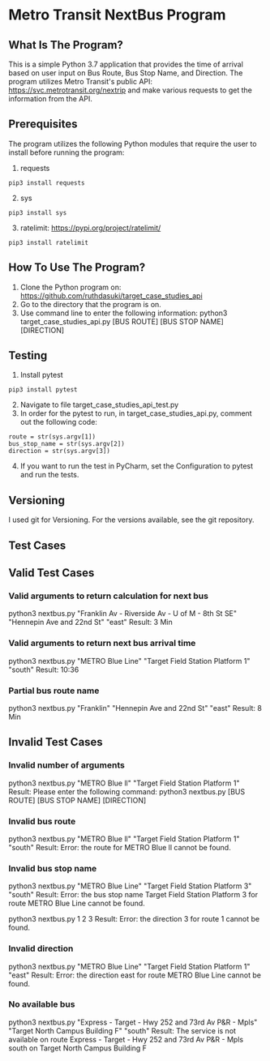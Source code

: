 Metro Transit NextBus Program
==============================


What Is The Program?
-------------

This is a simple Python 3.7 application that provides the time of arrival based on user input on Bus Route, Bus Stop Name, and Direction. The program utilizes Metro Transit's public API: https://svc.metrotransit.org/nextrip and make various requests to get the information from the API.

Prerequisites
---------------

The program utilizes the following Python modules that require the user to install before running the program:
1. requests

```
pip3 install requests
```

2. sys

```
pip3 install sys
```

3. ratelimit: https://pypi.org/project/ratelimit/

```
pip3 install ratelimit
```


How To Use The Program?
---------------

1. Clone the Python program on: https://github.com/ruthdasuki/target_case_studies_api
2. Go to the directory that the program is on.
3. Use command line to enter the following information: python3 target_case_studies_api.py [BUS ROUTE] [BUS STOP NAME] [DIRECTION]


Testing
-------

1. Install pytest

```
pip3 install pytest
```

2. Navigate to file target_case_studies_api_test.py
3. In order for the pytest to run, in target_case_studies_api.py, comment out the following code:

```
route = str(sys.argv[1])
bus_stop_name = str(sys.argv[2])
direction = str(sys.argv[3])
```
4. If you want to run the test in PyCharm, set the Configuration to pytest and run the tests.


Versioning
-------
I used git for Versioning. For the versions available, see the git repository.


Test Cases
-------

## Valid Test Cases

### Valid arguments to return calculation for next bus
python3 nextbus.py "Franklin Av - Riverside Av - U of M - 8th St SE" "Hennepin Ave and 22nd St" "east"
Result: 3 Min

### Valid arguments to return next bus arrival time
python3 nextbus.py "METRO Blue Line" "Target Field Station Platform 1" "south"
Result: 10:36

### Partial bus route name
python3 nextbus.py "Franklin" "Hennepin Ave and 22nd St" "east"
Result: 8 Min


## Invalid Test Cases

### Invalid number of arguments
python3 nextbus.py "METRO Blue ll" "Target Field Station Platform 1"
Result: Please enter the following command: python3 nextbus.py [BUS ROUTE] [BUS STOP NAME] [DIRECTION]

### Invalid bus route
python3 nextbus.py "METRO Blue ll" "Target Field Station Platform 1" "south"
Result: Error: the route for METRO Blue ll cannot be found.

### Invalid bus stop name
python3 nextbus.py "METRO Blue Line" "Target Field Station Platform 3" "south"
Result: Error: the bus stop name Target Field Station Platform 3 for route METRO Blue Line cannot be found.

python3 nextbus.py 1 2 3
Result: Error: the direction 3 for route 1 cannot be found.

### Invalid direction
python3 nextbus.py "METRO Blue Line" "Target Field Station Platform 1" "east"
Result: Error: the direction east for route METRO Blue Line cannot be found.


### No available bus
python3 nextbus.py "Express - Target - Hwy 252 and 73rd Av P&R - Mpls" "Target North Campus Building F" "south"
Result: The service is not available on route Express - Target - Hwy 252 and 73rd Av P&R - Mpls south on Target North Campus Building F
